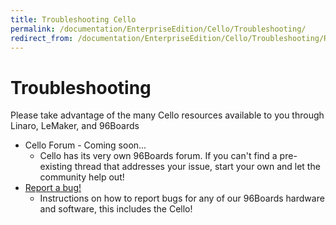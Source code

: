 ```yaml
---
title: Troubleshooting Cello
permalink: /documentation/EnterpriseEdition/Cello/Troubleshooting/
redirect_from: /documentation/EnterpriseEdition/Cello/Troubleshooting/README.md/
---
```

# Troubleshooting

Please take advantage of the many Cello resources available to you through Linaro, LeMaker, and 96Boards

- Cello Forum - Coming soon...
   - Cello has its very own 96Boards forum. If you can't find a pre-existing thread that addresses your issue, start your own and let the community help out!
- [Report a bug!](../../../Report_a_bug.md)
   - Instructions on how to report bugs for any of our 96Boards hardware and software, this includes the Cello!
